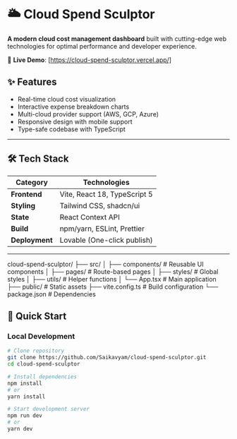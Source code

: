 # 🌥️ Cloud Spend Sculptor

**A modern cloud cost management dashboard** built with cutting-edge web technologies for optimal performance and developer experience.

🔗 **Live Demo**: [https://cloud-spend-sculptor.vercel.app/]


## ✨ Features
- Real-time cloud cost visualization
- Interactive expense breakdown charts
- Multi-cloud provider support (AWS, GCP, Azure)
- Responsive design with mobile support
- Type-safe codebase with TypeScript

---

## 🛠️ Tech Stack

| Category        | Technologies                          |
|----------------|--------------------------------------|
| **Frontend**   | Vite, React 18, TypeScript 5         |
| **Styling**    | Tailwind CSS, shadcn/ui              |
| **State**      | React Context API                    |
| **Build**      | npm/yarn, ESLint, Prettier           |
| **Deployment** | Lovable (One-click publish)          |

---
cloud-spend-sculptor/
├── src/
│   ├── components/      # Reusable UI components
│   ├── pages/           # Route-based pages
│   ├── styles/          # Global styles
│   ├── utils/           # Helper functions
│   └── App.tsx          # Main application
├── public/              # Static assets
├── vite.config.ts       # Build configuration
└── package.json         # Dependencies

 
## 🚀 Quick Start

### Local Development
```bash
# Clone repository
git clone https://github.com/Saikavyam/cloud-spend-sculptor.git
cd cloud-spend-sculptor

# Install dependencies
npm install
# or
yarn install

# Start development server
npm run dev
# or
yarn dev

